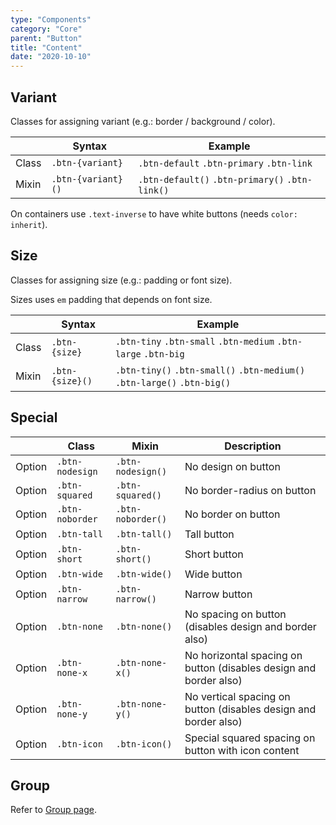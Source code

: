 ```yaml
---
type: "Components"
category: "Core"
parent: "Button"
title: "Content"
date: "2020-10-10"
---
```


## Variant

Classes for assigning variant (e.g.: border / background / color).

<div class="table-scroll">

|                         | Syntax                                    | Example                       |
| ----------------------- | ----------------------------------------- | ----------------------------- |
| Class                   | `.btn-{variant}`                        | `.btn-default` `.btn-primary` `.btn-link` |
| Mixin                   | `.btn-{variant}()`                      | `.btn-default()` `.btn-primary()` `.btn-link()`   |

</div>

<demo>
  <demovanilla src="vanilla/components/core/button/variant">
  </demovanilla>
</demo>

On containers use `.text-inverse` to have white buttons (needs `color: inherit`).

<demo>
  <demovanilla src="vanilla/components/core/button/inverse">
  </demovanilla>
</demo>

## Size

Classes for assigning size (e.g.: padding or font size).

Sizes uses `em` padding that depends on font size.

|                         | Syntax                                    | Example                       |
| ----------------------- | ----------------------------------------- | ----------------------------- |
| Class                   | `.btn-{size}`                        | `.btn-tiny` `.btn-small` `.btn-medium` `.btn-large` `.btn-big` |
| Mixin                   | `.btn-{size}()`                      | `.btn-tiny()` `.btn-small()`  `.btn-medium()` `.btn-large()` `.btn-big()`   |

<demo>
  <demovanilla src="vanilla/components/core/button/size">
  </demovanilla>
</demo>

## Special

<div class="table-scroll">

|                         | Class                                     | Mixin                         | Description                   |
| ----------------------- | ----------------------------------------- | ----------------------------- | ----------------------------- |
| Option                  | `.btn-nodesign`                | `.btn-nodesign()`        | No design on button            |
| Option                  | `.btn-squared`                | `.btn-squared()`        | No border-radius on button            |
| Option                  | `.btn-noborder`                | `.btn-noborder()`        | No border on button            |
| Option                  | `.btn-tall`                | `.btn-tall()`        | Tall button            |
| Option                  | `.btn-short`                | `.btn-short()`        | Short button            |
| Option                  | `.btn-wide`                | `.btn-wide()`        | Wide button            |
| Option                  | `.btn-narrow`                | `.btn-narrow()`        | Narrow button            |
| Option                  | `.btn-none`                | `.btn-none()`        | No spacing on button (disables design and border also)           |
| Option                  | `.btn-none-x`                | `.btn-none-x()`        | No horizontal spacing on button (disables design and border also)           |
| Option                  | `.btn-none-y`                | `.btn-none-y()`        | No vertical spacing on button (disables design and border also)           |
| Option                  | `.btn-icon`                | `.btn-icon()`        | Special squared spacing on button with icon content           |

</div>

## Group

Refer to [Group page](/components/core/group#usage-button).
